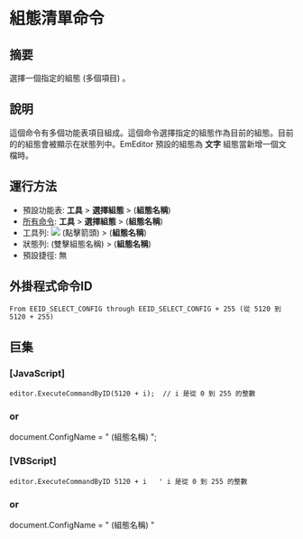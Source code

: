 # 組態清單命令

## 摘要

選擇一個指定的組態 (多個項目) 。

## 說明

這個命令有多個功能表項目組成。這個命令選擇指定的組態作為目前的組態。目前的的組態會被顯示在狀態列中。EmEditor 預設的組態為 **文字** 組態當新增一個文檔時。

## 運行方法

- 預設功能表: **工具** \> **選擇組態** \> (**組態名稱**)
- [所有命令](all_commands): **工具** >
**選擇組態** \> (**組態名稱**)
- 工具列: ![](../../images/configpopup..png) (點擊箭頭) \> (**組態名稱**)
- 狀態列: (雙擊組態名稱) \> (**組態名稱**)
- 預設捷徑: 無

## 外掛程式命令ID

```
From EEID_SELECT_CONFIG through EEID_SELECT_CONFIG + 255 (從 5120 到 5120 + 255)
```

## 巨集

### \[JavaScript\]

```
editor.ExecuteCommandByID(5120 + i);  // i 是從 0 到 255 的整數
```

### or

document.ConfigName = " (組態名稱) ";

### \[VBScript\]

```
editor.ExecuteCommandByID 5120 + i   ' i 是從 0 到 255 的整數
```

### or

document.ConfigName = " (組態名稱) "
